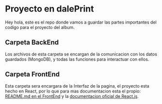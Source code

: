 # Proyecto en dalePrint

Hey hola, este es el repo donde vamos a guardar las partes importantes del codigo para el proyecto del album.

## Carpeta BackEnd ##
Los archivos de esta carpeta se encargan de la comunicacion con los datos guardados (MongoDB), y todas las funciones para interactuar con ellos. 

## Carpeta FrontEnd ##
Esta carpeta sera encargara de la Interfaz de la pagina, el proyecto esta hecho en React, por lo que para mas documentacion esta el propio: 
[README.md en el FrontEnd](./frontend) y la [documentacion oficial de React.js](https://es.reactjs.org/docs/getting-started.html).
